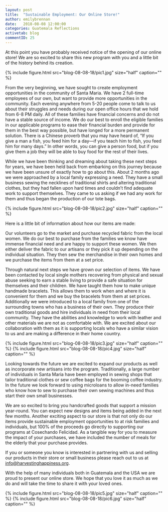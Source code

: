 ```yaml
---
layout: post
title:  "Sustainable Employment: Our Online Store!"
author: emilybrennan
date:   2018-08-08 12:00:00
categories: Guatemala Reflections
activetab: blog
commentID: 25
---
```


At this point you have probably received notice of the opening of our online store! We are so excited to
share this new program with you and a little bit of the history behind its creation.

{% include figure.html src="blog-08-08-18/pic1.jpg" size="half" caption="" %}

From the very beginning, we have sought to create employment opportunities in the community of
Santa Maria. We have 2 full-time employees of our own, but want to provide more opportunities in the
community. Each evening anywhere from 5-20 people come to talk to us about their struggles and
needs during our open office hours that we hold from 6-8 PM daily. All of these families have financial
concerns and do not have a stable source of income. We do our best to enroll the eligible families in our
applicable programs to ease their financial burden and provide for them in the best way possible, but
have longed for a more permanent solution. There is a Chinese proverb that you may have heard of, “If
you give a man a fish, you feed him for a day—if you teach him to fish, you feed him for many days.” In
other words, you can give a person food, but if you give them a job they will be able to buy food for the
rest of their lives.


While we have been thinking and dreaming about taking these next steps for years, we have been held
back from embarking on this journey because we have been unsure of exactly how to go about this.
About 2 months ago we were approached by a local family expressing a need. They have a small
business sewing the necklines of traditional shirts and altering traditional clothes, but they had fallen
upon hard times and couldn’t find adequate work to support themselves. They came to us asking if we
had any work for them and thus began the production of our tote bags.

{% include figure.html src="blog-08-08-18/pic2.jpg" size="half" caption="" %}

Here is a little bit of information about how our items are made:

Our volunteers go to the market and purchase recycled fabric from the local women. We do our best to
purchase from the families we know have immense financial need and are happy to support these
women. We then either deliver the fabric to our artisans or they pick it up depending on the individual
situation. They then sew the merchandise in their own homes and we purchase the items from them at
a set price.

Through natural next steps we have grown our selection of items. We have been contacted by local
single mothers recovering from physical and sexual abuse seeking to earn a stable living to provide a
safe situation for themselves and their children. We have taught them how to make unique handmade
bracelets. This allows them to work when and where it is convenient for them and we buy the bracelets
from them at set prices. Additionally we were introduced to a local family from one of the surrounding
towns who has a business of their own. They produce their own traditional goods and hire individuals in
need from their local community. They have the abilities and knowledge to work with leather and other
materials we are not as comfortable with. We are excited about our collaboration with them as it is
supporting locals who have a similar vision to us and are making a difference in their home country.

{% include figure.html src="blog-08-08-18/pic3.jpg" size="half" caption="" %}
{% include figure.html src="blog-08-08-18/pic4.jpg" size="half" caption="" %}

Looking towards the future we are excited to expand our products as well as incorporate new artisans
into the program. Traditionally, a large number of individuals in Santa Maria have been employed in
sewing shops that tailor traditional clothes or sew coffee bags for the booming coffee industry. In the
future we look forward to using microloans to allow in-need families who know how to sew to purchase
their own sewing machines and thus start their own small businesses.

We are so excited to bring you handcrafted goods that support a mission year-round. You can expect
new designs and items being added in the next few months. Another exciting aspect to our store is that
not only do our items provide sustainable employment opportunities to at risk families and individuals,
but 100% of the proceeds go directly to supporting our programs at Cosechando Felicidad. As a tangible
way for you to measure the impact of your purchases, we have included the number of meals for the
elderly that your purchase provides.

If you or someone you know is interested in partnering with us and selling our products in their store or
small business please reach out to us at info@harvestinghappiness.org.

With the help of many individuals both in Guatemala and the USA we are proud to present our online
store. We hope that you love it as much as we do and will take the time to share it with your loved ones.

{% include figure.html src="blog-08-08-18/pic5.jpg" size="half" caption="" %}
{% include figure.html src="blog-08-08-18/pic6.jpg" size="half" caption="" %}
